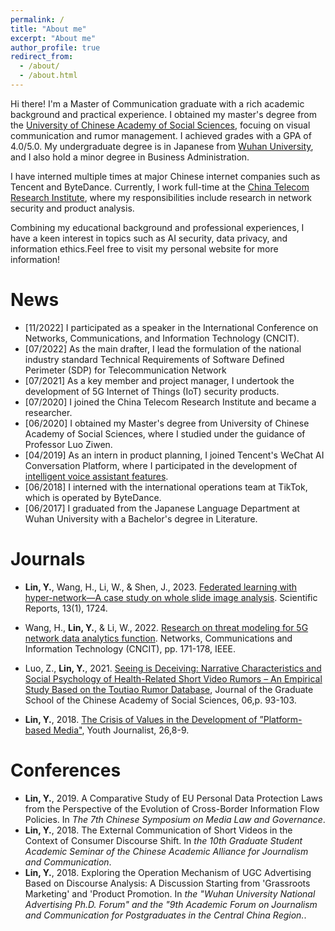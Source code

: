 ```yaml
---
permalink: /
title: "About me"
excerpt: "About me"
author_profile: true
redirect_from: 
  - /about/
  - /about.html
---
```



Hi there! I'm a Master of Communication graduate with a rich academic background and practical experience. I obtained my master's degree from the [University of Chinese Academy of Social Sciences](https://www.ucass.edu.cn/en/), focuing on visual communication and rumor management. I achieved grades with a GPA of 4.0/5.0. My undergraduate degree is in Japanese from [Wuhan University](https://en.whu.edu.cn/), and I also hold a minor degree in Business Administration.

I have interned multiple times at major Chinese internet companies such as Tencent and ByteDance. Currently, I work full-time at the [China Telecom Research Institute](http://www.chinatelecom.com.cn/), where my responsibilities include research in network security and product analysis.

Combining my educational background and professional experiences, I have a keen interest in topics such as AI security, data privacy, and information ethics.Feel free to visit my personal website for more information!


News
======

* [11/2022] I participated as a speaker in the International Conference on Networks, Communications, and Information Technology (CNCIT).
* [07/2022] As the main drafter, I lead the formulation of the national industry standard Technical Requirements of Software Defined Perimeter (SDP) for Telecommunication Network
* [07/2021] As a key member and project manager, I undertook the development of 5G Internet of Things (IoT) security products.
* [07/2020] I joined the China Telecom Research Institute and became a researcher.
* [06/2020] I obtained my Master's degree from University of Chinese Academy of Social Sciences, where I studied under the guidance of Professor Luo Ziwen. 
* [04/2019] As an intern in product planning, I joined Tencent's WeChat AI Conversation Platform, where I participated in the development of [intelligent voice assistant features](https://xiaowei.weixin.qq.com/).
* [06/2018] I interned with the international operations team at TikTok, which is operated by ByteDance.
* [06/2017] I graduated from the Japanese Language Department at Wuhan University with a Bachelor's degree in Literature.


Journals
======
* **Lin, Y.**, Wang, H., Li, W., & Shen, J., 2023. [Federated learning with hyper-network—A case study on whole slide image analysis](https://www.nature.com/articles/s41598-023-28974-6). Scientific Reports, 13(1), 1724.

* Wang, H., **Lin, Y.**, & Li, W., 2022. [Research on threat modeling for 5G network data analytics function](https://ieeexplore.ieee.org/abstract/document/9887578). Networks, Communications and Information Technology (CNCIT), pp. 171-178, IEEE.

* Luo, Z., **Lin, Y.**, 2021. [Seeing is Deceiving: Narrative Characteristics and Social Psychology of Health-Related Short Video Rumors – An Empirical Study Based on the Toutiao Rumor Database](https://kns.cnki.net/kcms2/article/abstract?v=fmMZJtqnKJY7vpkBdyr2ZtULEyqGjaOXhBrTTwiumqXCjozdDVBvG2nmwzc3cGFl7rogQZIZKBwdv75Z-JWKcqBqHh_P_JJD6ohUzTOTwQSPibEsfvaHqW0Gt2eAVmuuihDBKKJL3MOl6QukopVnjbOmmKyXVull&uniplatform=NZKPT&language=CHS), Journal of the Graduate School of the Chinese Academy of Social Sciences, 06,p. 93-103.

*  **Lin, Y.**, 2018. [The Crisis of Values in the Development of ”Platform-based Media"](https://kns.cnki.net/kcms2/article/abstract?v=fmMZJtqnKJYT1VqYGxzLK2rbqNIxTXA_sa8TZgcMRpIB8R1r9rvx2fUwDMAtH-A2AKbcLvDfw2x4uduRvtPFyEov7tUASf0ZDEcx2ytZgGOgL6HxOtIqhSR8Za_8RuqXUiKT9xTU2N6eJtqXLIgTYQ==&uniplatform=NZKPT&language=CHS), Youth Journalist, 26,8-9.


Conferences
======
* **Lin, Y.**, 2019. A Comparative Study of EU Personal Data Protection Laws from the Perspective of the Evolution of Cross-Border Information Flow Policies. In *The 7th Chinese Symposium on Media Law and Governance*. 
* **Lin, Y.**, 2018. The External Communication of Short Videos in the Context of Consumer Discourse Shift. In *the 10th Graduate Student Academic Seminar of the Chinese Academic Alliance for Journalism and Communication*. 
* **Lin, Y.**, 2018. Exploring the Operation Mechanism of UGC Advertising Based on Discourse Analysis: A Discussion Starting from 'Grassroots Marketing' and 'Product Promotion. In *the "Wuhan University National Advertising Ph.D. Forum" and the "9th Academic Forum on Journalism and Communication for Postgraduates in the Central China Region.*. 

<!-- 
A data-driven personal website
======
Like many other Jekyll-based GitHub Pages templates, academicpages makes you separate the website's content from its form. The content & metadata of your website are in structured markdown files, while various other files constitute the theme, specifying how to transform that content & metadata into HTML pages. You keep these various markdown (.md), YAML (.yml), HTML, and CSS files in a public GitHub repository. Each time you commit and push an update to the repository, the [GitHub pages](https://pages.github.com/) service creates static HTML pages based on these files, which are hosted on GitHub's servers free of charge.

Many of the features of dynamic content management systems (like Wordpress) can be achieved in this fashion, using a fraction of the computational resources and with far less vulnerability to hacking and DDoSing. You can also modify the theme to your heart's content without touching the content of your site. If you get to a point where you've broken something in Jekyll/HTML/CSS beyond repair, your markdown files describing your talks, publications, etc. are safe. You can rollback the changes or even delete the repository and start over -- just be sure to save the markdown files! Finally, you can also write scripts that process the structured data on the site, such as [this one](https://github.com/academicpages/academicpages.github.io/blob/master/talkmap.ipynb) that analyzes metadata in pages about talks to display [a map of every location you've given a talk](https://academicpages.github.io/talkmap.html).

Getting started
======
1. Register a GitHub account if you don't have one and confirm your e-mail (required!)
1. Fork [this repository](https://github.com/academicpages/academicpages.github.io) by clicking the "fork" button in the top right. 
1. Go to the repository's settings (rightmost item in the tabs that start with "Code", should be below "Unwatch"). Rename the repository "[your GitHub username].github.io", which will also be your website's URL.
1. Set site-wide configuration and create content & metadata (see below -- also see [this set of diffs](http://archive.is/3TPas) showing what files were changed to set up [an example site](https://getorg-testacct.github.io) for a user with the username "getorg-testacct")
1. Upload any files (like PDFs, .zip files, etc.) to the files/ directory. They will appear at https://[your GitHub username].github.io/files/example.pdf.  
1. Check status by going to the repository settings, in the "GitHub pages" section

Site-wide configuration
------
The main configuration file for the site is in the base directory in [_config.yml](https://github.com/academicpages/academicpages.github.io/blob/master/_config.yml), which defines the content in the sidebars and other site-wide features. You will need to replace the default variables with ones about yourself and your site's github repository. The configuration file for the top menu is in [_data/navigation.yml](https://github.com/academicpages/academicpages.github.io/blob/master/_data/navigation.yml). For example, if you don't have a portfolio or blog posts, you can remove those items from that navigation.yml file to remove them from the header. 

Create content & metadata
------
For site content, there is one markdown file for each type of content, which are stored in directories like _publications, _talks, _posts, _teaching, or _pages. For example, each talk is a markdown file in the [_talks directory](https://github.com/academicpages/academicpages.github.io/tree/master/_talks). At the top of each markdown file is structured data in YAML about the talk, which the theme will parse to do lots of cool stuff. The same structured data about a talk is used to generate the list of talks on the [Talks page](https://academicpages.github.io/talks), each [individual page](https://academicpages.github.io/talks/2012-03-01-talk-1) for specific talks, the talks section for the [CV page](https://academicpages.github.io/cv), and the [map of places you've given a talk](https://academicpages.github.io/talkmap.html) (if you run this [python file](https://github.com/academicpages/academicpages.github.io/blob/master/talkmap.py) or [Jupyter notebook](https://github.com/academicpages/academicpages.github.io/blob/master/talkmap.ipynb), which creates the HTML for the map based on the contents of the _talks directory).

**Markdown generator**

I have also created [a set of Jupyter notebooks](https://github.com/academicpages/academicpages.github.io/tree/master/markdown_generator
) that converts a CSV containing structured data about talks or presentations into individual markdown files that will be properly formatted for the academicpages template. The sample CSVs in that directory are the ones I used to create my own personal website at stuartgeiger.com. My usual workflow is that I keep a spreadsheet of my publications and talks, then run the code in these notebooks to generate the markdown files, then commit and push them to the GitHub repository.

How to edit your site's GitHub repository
------
Many people use a git client to create files on their local computer and then push them to GitHub's servers. If you are not familiar with git, you can directly edit these configuration and markdown files directly in the github.com interface. Navigate to a file (like [this one](https://github.com/academicpages/academicpages.github.io/blob/master/_talks/2012-03-01-talk-1.md) and click the pencil icon in the top right of the content preview (to the right of the "Raw | Blame | History" buttons). You can delete a file by clicking the trashcan icon to the right of the pencil icon. You can also create new files or upload files by navigating to a directory and clicking the "Create new file" or "Upload files" buttons. 

Example: editing a markdown file for a talk
![Editing a markdown file for a talk](/images/editing-talk.png)

For more info
------
More info about configuring academicpages can be found in [the guide](https://academicpages.github.io/markdown/). The [guides for the Minimal Mistakes theme](https://mmistakes.github.io/minimal-mistakes/docs/configuration/) (which this theme was forked from) might also be helpful.
 -->